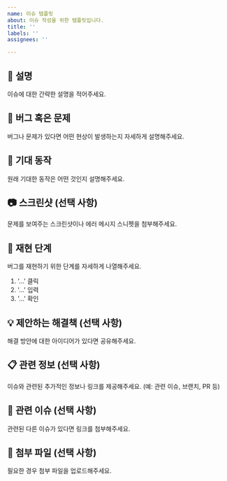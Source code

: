 ```yaml
---
name: 이슈 템플릿
about: 이슈 작성을 위한 템플릿입니다.
title: ''
labels: ''
assignees: ''

---
```


## 📝 설명
이슈에 대한 간략한 설명을 적어주세요.

## 🐞 버그 혹은 문제
버그나 문제가 있다면 어떤 현상이 발생하는지 자세하게 설명해주세요.

## 👀 기대 동작
원래 기대한 동작은 어떤 것인지 설명해주세요.

## 📷 스크린샷 (선택 사항)
문제를 보여주는 스크린샷이나 에러 메시지 스니펫을 첨부해주세요.

## 📅 재현 단계
버그를 재현하기 위한 단계를 자세하게 나열해주세요.

1. '...' 클릭
2. '...' 입력
3. '...' 확인

## 💡 제안하는 해결책 (선택 사항)
해결 방안에 대한 아이디어가 있다면 공유해주세요.

## 📋 관련 정보 (선택 사항)
이슈와 관련된 추가적인 정보나 링크를 제공해주세요. (예: 관련 이슈, 브랜치, PR 등)

## 🔗 관련 이슈 (선택 사항)
관련된 다른 이슈가 있다면 링크를 첨부해주세요.

## 📎 첨부 파일 (선택 사항)
필요한 경우 첨부 파일을 업로드해주세요.

